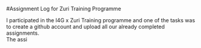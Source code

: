 #Assignment Log for Zuri Training Programme

I participated in the I4G x Zuri Training programme and one of the tasks was to create a github account and upload all our already completed assignments.
<br>
The assi
